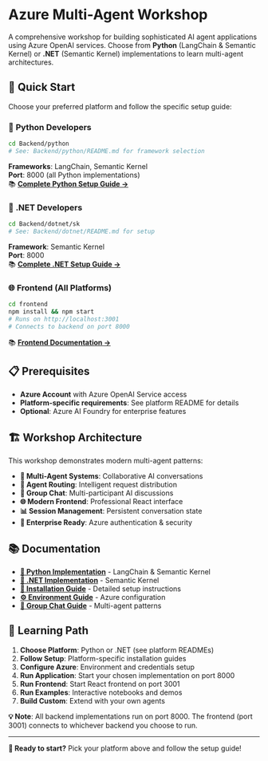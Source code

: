 # Azure Multi-Agent Workshop 

A comprehensive workshop for building sophisticated AI agent applications using Azure OpenAI services. Choose from **Python** (LangChain & Semantic Kernel) or **.NET** (Semantic Kernel) implementations to learn multi-agent architectures.

## 🚀 Quick Start

Choose your preferred platform and follow the specific setup guide:

### 🐍 **Python Developers**
```bash
cd Backend/python
# See: Backend/python/README.md for framework selection
```
**Frameworks**: LangChain, Semantic Kernel  
**Port**: 8000 (all Python implementations)  
📚 **[Complete Python Setup Guide →](Backend/python/README.md)**

### 🔷 **.NET Developers**  
```bash
cd Backend/dotnet/sk
# See: Backend/dotnet/README.md for setup
```
**Framework**: Semantic Kernel  
**Port**: 8000  
📚 **[Complete .NET Setup Guide →](Backend/dotnet/README.md)**

### 🌐 **Frontend** (All Platforms)
```bash
cd frontend
npm install && npm start
# Runs on http://localhost:3001
# Connects to backend on port 8000
```
📚 **[Frontend Documentation →](frontend/PROFESSIONAL_UI_README.md)**

## 📋 Prerequisites

- **Azure Account** with Azure OpenAI Service access
- **Platform-specific requirements**: See platform README for details
- **Optional**: Azure AI Foundry for enterprise features

## 🏗️ Workshop Architecture

This workshop demonstrates modern multi-agent patterns:

- **🤖 Multi-Agent Systems**: Collaborative AI conversations
- **🔄 Agent Routing**: Intelligent request distribution  
- **💬 Group Chat**: Multi-participant AI discussions
- **🌐 Modern Frontend**: Professional React interface
- **📊 Session Management**: Persistent conversation state
- **🔐 Enterprise Ready**: Azure authentication & security

## 📚 Documentation

- **[🐍 Python Implementation](Backend/python/README.md)** - LangChain & Semantic Kernel
- **[🔷 .NET Implementation](Backend/dotnet/README.md)** - Semantic Kernel  
- **[📖 Installation Guide](docs/INSTALL.md)** - Detailed setup instructions
- **[⚙️ Environment Guide](docs/ENVIRONMENT_GUIDE.md)** - Azure configuration
- **[👥 Group Chat Guide](docs/GROUP_CHAT.md)** - Multi-agent patterns

## 🎯 Learning Path

1. **Choose Platform**: Python or .NET (see platform READMEs)
2. **Follow Setup**: Platform-specific installation guides
3. **Configure Azure**: Environment and credentials setup  
4. **Run Application**: Start your chosen implementation on port 8000
5. **Run Frontend**: Start React frontend on port 3001  
6. **Run Examples**: Interactive notebooks and demos
7. **Build Custom**: Extend with your own agents

**💡 Note**: All backend implementations run on port 8000. The frontend (port 3001) connects to whichever backend you choose to run.

---

**🚀 Ready to start?** Pick your platform above and follow the setup guide!